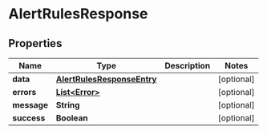 # AlertRulesResponse

## Properties

| Name        | Type                                                      | Description | Notes      |
| ----------- | --------------------------------------------------------- | ----------- | ---------- |
| **data**    | [**AlertRulesResponseEntry**](AlertRulesResponseEntry.md) |             | [optional] |
| **errors**  | [**List&lt;Error&gt;**](Error.md)                         |             | [optional] |
| **message** | **String**                                                |             | [optional] |
| **success** | **Boolean**                                               |             | [optional] |
